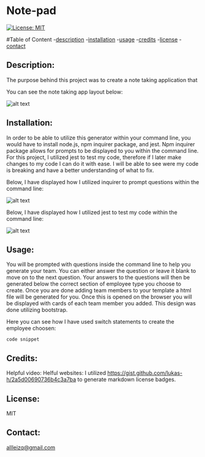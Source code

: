 # Note-pad

[![License: MIT](https://img.shields.io/badge/License-MIT-yellow.svg)](https://opensource.org/licenses/MIT)

#Table of Content
-[description](#Description)
-[installation](#Installation)
-[usage](#Usage)
-[credits](#Credits)
-[license](#License)
-[contact](#Contact)

## Description:
The purpose behind this project was to create a note taking application that 

You can see the note taking app layout below:

![alt text](./assets/  )

## Installation:
In order to be able to utilize this generator within your command line, you would have to install node.js, npm inquirer package, and jest. Npm inquirer package allows for prompts to be displayed to you within the command line. For this project, I utilized jest to test my code, therefore if I later make changes to my code I can do it with ease. I will be able to see were my code is breaking and have a better understanding of what to fix. 

Below, I have displayed how I utilized inquirer to prompt questions within the command line:

![alt text](./assets/prompts%20for%20profile.png)

Below, I have displayed how I utilized jest to test my code within the command line:

![alt text](./assets/  )


## Usage:
You will be prompted with questions inside the command line to help you generate your team. You can either answer the question or leave it blank to move on to the next question. Your answers to the questions will then be generated below the correct section of employee type you choose to create. Once you are done adding team members to your template a html file will be generated for you. Once this is opened on the browser you will be displayed with cards of each team member you added. This design was done utilizing bootstrap. 

Here you can see how I have used switch statements to create the employee choosen:
```
code snippet

```

## Credits:
Helpful video: 
Helful websites:
I utilized https://gist.github.com/lukas-h/2a5d00690736b4c3a7ba to generate markdown license badges.



## License:
MIT 

## Contact:
allleizq@gmail.com